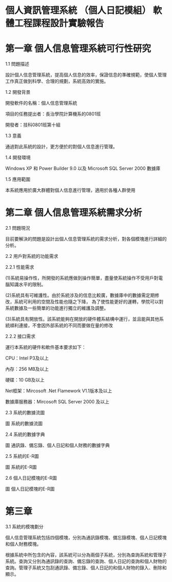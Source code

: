 # 個人資訊管理系統 （個人日記模組） 軟體工程課程設計實驗報告
# 第一章 個人信息管理系統可行性研究
  1.1 問題描述
  
  設計個人信息管理系統，提高個人信息的效率，保證信息的準確規範，使個人管理工作真正做到科學、合理的規劃，系統高效的實施。
  
  1.2 開發背景
  
  開發軟件的名稱：個人信息管理系統
  
  項目的任務提出者：長治學院計算機系的0801班
  
  開發者：技科0801班第十組

  1.3 意義

  通過對此系統的設計，更方便於的對個人信息進行管理。

  1.4 開發環境

  Windows XP 和 Power Builder 9.0 以及 Microsoft SQL Server 2000 數據庫

  1.5 應用範圍

  本系統應用於廣大群體對個人信息進行管理，適用於各種人群使用
  
# 第二章 個人信息管理系統需求分析

  2.1 問題現況

  目前要解決的問題是設計出個人信息管理系統的需求分析，對各個模塊進行詳細的分析。

  2.2 用戶對系統的功能需求

  2.2.1 性能需求

  (1)系統易操作性，所開發的系統應做到操作簡單，盡量使系統操作不受用戶對電腦知識水平的限制。

  (2)系統具有可維護性。由於系統涉及的信息比較廣，數據庫中的數據需定期修改，系統可利用的空間及性能也隨之下降，
為了使性能更好的運轉，學院可以對系統數據及一些簡單的功能進行獨立的維護及調整。

  (3)系統具有開放性。該系統能夠在開放的硬件體系結構中運行，並且能與其他系統順利連接，不會因外部系統的不同而要做在量的修改

  2.2.2 接口需求

  運行本系統的硬件和軟件基本要求如下：

  CPU：Intel P3及以上

  內存：256 MB及以上

  硬碟：10 GB及以上

  Net框架：Mircosoft .Net Flamework V1.1版本及以上

  數據庫服務器：Mircosoft SQL Server 2000 及以上

  2.3 系統的數據流圖

  圖 系統的數據流圖

  2.4 系統的數據字典

  圖 通訊錄、備忘錄、個人日記和個人財務的數據字典

  2.5 系統的E-R圖

  圖 系統的E-R圖

  2.6 個人日記模塊的E-R圖

  圖 個人日記模塊的E-R圖

# 第三章

  3.1 系統的模塊劃分

  個人信息管理系統包括四個模塊，分別為通訊錄模塊、備忘錄模塊、個人日記模塊和個人財務模塊。

  根據系統中所包含的內容，該系統可以分為兩個子系統，分別為查詢系統和管理子系統。查詢又分別為通訊錄的查詢、備忘錄的查詢、個人日記的查詢和個人財物的查詢。管理子系統又包刮通訊錄、備忘錄、個人日記的和個人財物的錄入、刪除和顯示。

  
